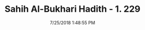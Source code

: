 ---
title        : "Sahih Al-Bukhari Hadith - 1. 229"
date         : 7/25/2018 1:48:55 PM
draft        : false
type         : "hadith"
layout       : "hadith"
BookCode     : "SHB"
VolumeNumber : "1"
HadithNumber : "229"
categories  :  ["Ablution-Washing out semen with water"]
tags  :  ["Aisha"]
---